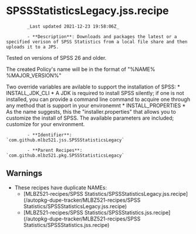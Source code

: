 # SPSSStatisticsLegacy.jss.recipe

            _Last updated 2021-12-23 19:58:06Z_

            - **Description**: Downloads and packages the latest or a specified verison of SPSS Statistics from a local file share and then uploads it to a JPS.

Tested on versions of SPSS 26 and older.

The created Policy's name will be in the format of "%NAME% %MAJOR_VERSION%"

Two override variables are avilable to support the installation of SPSS:
	* INSTALL_JDK_CLI
		* A JDK is required to install SPSS silently; if one is not installed, you can provide a command 
			line command to acquire one through any method that is support in your environemnt
	* INSTALL_PROPERTIES
		* As the name suggests, this the "installer.properties" that allows you to customize the install
			of SPSS.  The available parameters are included; customize for your environment.


            - **Identifier**: `com.github.mlbz521.jss.SPSSStatisticsLegacy`

            - **Parent Recipes**: `com.github.mlbz521.pkg.SPSSStatisticsLegacy`

## Warnings

- These recipes have duplicate NAMEs:
    - [MLBZ521-recipes/SPSS Statistics/SPSSStatisticsLegacy.jss.recipe](/autopkg-dupe-tracker/MLBZ521-recipes/SPSS Statistics/SPSSStatisticsLegacy.jss.recipe)
    - [MLBZ521-recipes/SPSS Statistics/SPSSStatistics.jss.recipe](/autopkg-dupe-tracker/MLBZ521-recipes/SPSS Statistics/SPSSStatistics.jss.recipe)